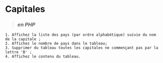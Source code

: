 # **Capitales**

> ### ***en PHP***

    1. Affichez la liste des pays (par ordre alphabétique) suivie du nom de la capitale ;
    2. Affichez le nombre de pays dans le tableau; 
    3. Supprimer du tableau toutes les capitales ne commençant pas par la lettre 'B' ;
    4. Affichez le contenu du tableau.
